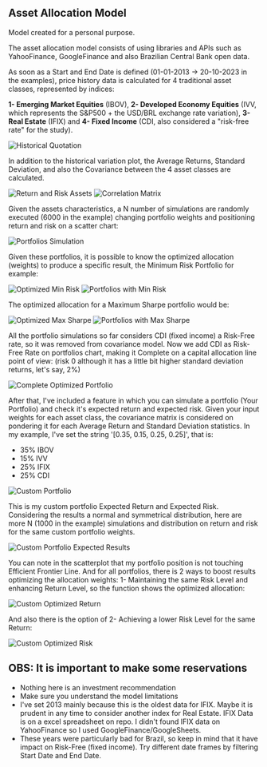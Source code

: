 ## **Asset Allocation Model**

Model created for a personal purpose.

The asset allocation model consists of using libraries and APIs such as YahooFinance, GoogleFinance and also Brazilian Central Bank open data.

As soon as a Start and End Date is defined (01-01-2013 -> 20-10-2023 in the examples), price history data is calculated for 4 traditional asset classes, represented by indices:

**1- Emerging Market Equities** (IBOV), **2- Developed Economy Equities** (IVV, which represents the S&P500 + the USD/BRL exchange rate variation), **3- Real Estate** (IFIX) and **4- Fixed Income** (CDI, also considered a "risk-free rate" for the study).

![Historical Quotation](src/historical_quotation.png)

In addition to the historical variation plot, the Average Returns, Standard Deviation, and also the Covariance between the 4 asset classes are calculated.

![Return and Risk Assets](src/return_and_risk_assets.png)
![Correlation Matrix](src/correlation_matrix.png)

Given the assets characteristics, a N number of simulations are randomly executed (6000 in the example) changing portfolio weights and positioning return and risk on a scatter chart:

![Portfolios Simulation](src/portfolios_simulation.png)

Given these portfolios, it is possible to know the optimized allocation (weights) to produce a specific result, the Minimum Risk Portfolio for example:

![Optimized Min Risk](src/optimized_minimum_risk.png)
![Portfolios with Min Risk](src/portfolios_with_min_risk.png)

The optimized allocation for a Maximum Sharpe portfolio would be:

![Optimized Max Sharpe](src/optimized_maximum_sharpe.png)
![Portfolios with Max Sharpe](src/portfolios_with_max_sharpe.png)

All the portfolio simulations so far considers CDI (fixed income) a Risk-Free rate, so it was removed from covariance model. Now we add CDI as Risk-Free Rate on portfolios chart, making it Complete on a capital allocation line point of view: (risk 0 although it has a little bit higher standard deviation returns, let's say, 2%)

![Complete Optimized Portfolio](src/complete_optimized_portfolio.png)

After that, I've included a feature in which you can simulate a portfolio (Your Portfolio) and check it's expected return and expected risk. Given your input weights for each asset class, the covariance matrix is considered on pondering it for each Average Return and Standard Deviation statistics. In my example, I've set the string '[0.35, 0.15, 0.25, 0.25]', that is:

- 35% IBOV
- 15% IVV
- 25% IFIX
- 25% CDI

![Custom Portfolio](src/custom_portfolio.png)

This is my custom portfolio Expected Return and Expected Risk. Considering the results a normal and symmetrical distribution, here are more N (1000 in the example) simulations and distribution on return and risk for the same custom portfolio weights.

![Custom Portfolio Expected Results](src/custom_portf_expected_results.png)

You can note in the scatterplot that my portfolio position is not touching Efficient Frontier Line. And for all portfolios, there is 2 ways to boost results optimizing the allocation weights: 1- Maintaining the same Risk Level and enhancing Return Level, so the function shows the optimized allocation:

![Custom Optimized Return](src/custom_optimized_return.png)


And also there is the option of 2- Achieving a lower Risk Level for the same Return:

![Custom Optimized Risk](src/custom_optimized_risk.png)

## OBS: It is important to make some reservations
- Nothing here is an investment recommendation
- Make sure you understand the model limitations
- I've set 2013 mainly because this is the oldest data for IFIX. Maybe it is prudent in any time to consider another index for Real Estate. IFIX Data is on a excel spreadsheet on repo. I didn't found IFIX data on YahooFinance so I used GoogleFinance/GoogleSheets.
- These years were particularly bad for Brazil, so keep in mind that it have impact on Risk-Free (fixed income). Try different date frames by filtering Start Date and End Date.



